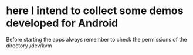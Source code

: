# here I intend to collect some demos developed for Android
Before starting the apps always remember to check the permissions of the directory /dev/kvm
